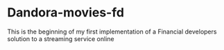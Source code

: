 # Dandora-movies-fd
This is the beginning of my first implementation of a Financial developers solution to a streaming service online
